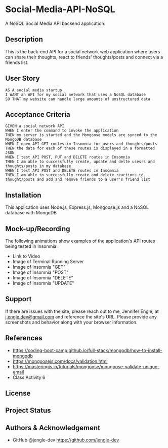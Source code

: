 # Social-Media-API-NoSQL
A NoSQL Social Media API backend application.

## Description
This is the back-end API for a social network web application where users can share their thoughts, react to friends' thoughts/posts and connect via a friends list.

## User Story
<pre><code>AS A social media startup
I WANT an API for my social network that uses a NoSQL database
SO THAT my website can handle large amounts of unstructured data
</code></pre>

## Acceptance Criteria
<pre><code>GIVEN a social network API
WHEN I enter the command to invoke the application
THEN my server is started and the Mongoose models are synced to the MongoDB database
WHEN I open API GET routes in Insomnia for users and thoughts/posts
THEN the data for each of these routes is displayed in a formatted JSON
WHEN I test API POST, PUT and DELETE routes in Insomnia
THEN I am able to successfully create, update and delte usesrs and thoughts/posts in my database
WHEN I test API POST and DELETE routes in Insomnia
THEN I am able to successfully create and delete reactions to thought/posts and add and remove friends to a user's friend list
</code></pre>

## Installation
This application uses Node.js, Express.js, Mongoose.js and a NoSQL database with MongoDB

## Mock-up/Recording
The following animations show examples of the application's API routes being tested in Insomnia.

* Link to Video
* Image of Terminal Running Server
* Image of Insomnia "GET"
* Image of Insomnia "POST"
* Image of Insomnia "DELETE"
* Image of Insomnia "UPDATE"

## Support
If there are issues with the site, please reach out to me, Jennifer Engle, at j.engle.dev@gmail.com and reference the site's URL. Please provide any screenshots and behavior along with your browser information.

## References
* https://coding-boot-camp.github.io/full-stack/mongodb/how-to-install-mongodb
* https://mongoosejs.com/docs/validation.html
* https://masteringjs.io/tutorials/mongoose/mongoose-validate-unique-email
* Class Activity 6

## License

## Project Status

## Authors & Acknowledgement

- GitHub @jengle-dev https://github.com/jengle-dev
